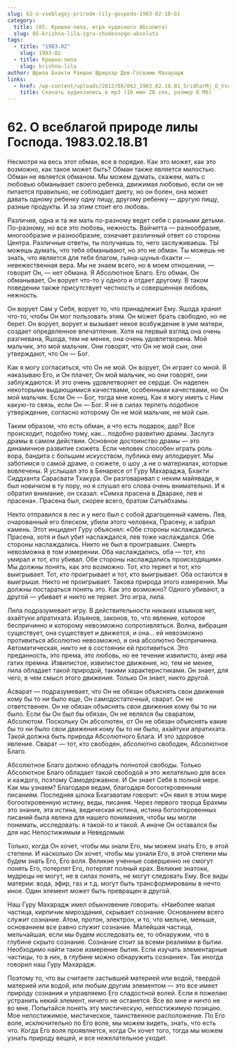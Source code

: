 ```yaml
---
slug: 62-o-vseblagoj-prirode-lily-gospoda-1983-02-18-b1
category:
  title: (05. Кришна-лила, игра чудесного Абсолюта)
  slug: 05-krishna-lila-igra-chudesnogo-absoluta
tags:
  - title: "1983.02"
    slug: 1983-02
  - title: Кришна-лила
    slug: krishna-lila
author: Шрила Бхакти Ракшак Шридхар Дев-Госвами Махарадж
links:
  - href: /wp-content/uploads/2012/08/062_1983.02.18.B1_SridharMj_O_Vseblagoy_prirode_lily_Gospoda.mp3
    title: Скачать аудиозапись в mp3 (16 мин 20 сек, размер 8 Мб)
---
```


# 62. О всеблагой природе лилы Господа. 1983.02.18.B1

Несмотря на весь этот обман, все в порядке. Как это может, как это возможно, как такое может быть? Обман также является милостью. Обман не является обманом. Мы можем думать, скажем, мать с любовью обманывает своего ребенка, движимая любовью, если он не питается правильно, не соблюдает диету, но он болен, она может давать одному ребенку одну пищу, другому ребенку — другую пищу, разные продукты. И за этим стоит его любовь.

Различия, одна и та же мать по-разному ведет себя с разными детьми. По-разному, но все это любовь, нежность. Вайчитта — разнообразие, многообразие и разнообразие, означает различный ответ со стороны Центра. Различные ответы, ты получаешь то, чего заслуживаешь. ТЫ можешь думать, что тебя обманывают, но это не обман. Ты можешь не знать, что является для тебя благом, гьяна-шунья-бхакти — невежественная вера. Мы не знаем всего, но в моем отношении, — говорит Он, — нет обмана. Я Абсолютное Благо. Его обман, Он обманывает, Он ворует что-то у одного и отдает другому. В таком поведении также присутствует честность и совершенная любовь, нежность.

Он ворует Сам у Себя, ворует то, что принадлежит Ему. Яшода хранит что-то, чтобы Он мог пользовать этим. Он может брать свободно, но не берет. Он ворует, ворует и вызывает некое возбуждение в уме матери, создает определенное впечатление. Хотя на первый взгляд она очень разгневана, Яшода, тем не менее, она очень удовлетворена. Мой мальчик, это мой мальчик. Они говорят, что Он не мой сын, они утверждают, что Он — Бог.

Как я могу согласиться, что Он не мой. Он ворует, Он играет со мной. Я наказываю Его, и Он плачет, Он мой мальчик, но они говорят, они заблуждаются. И это очень удовлетворяет ее сердце. Он наделен некоторыми выдающимися качествами, особенными качествами, но Он мой мальчик. Если Он — Бог, тогда мне конец. Как я могу иметь с Ним какую-то связь, если Он — Бог. Я не в силах терпеть подобное утверждение, согласно которому Он не мой мальчик, не мой сын.

Таким образом, что есть обман, а что есть подарок, дар? Все происходит, подобно тому, как… подобно развитию драмы. Заслуга драмы в самом действии. Основное достоинство драмы — это динамичное развитие сюжета. Если человек способен играть роль вора, бандита с большим искусством, публика ему аплодирует. Мы заботимся о самой драме, о сюжете, о шоу ,а не о материалах, которые вовлечены. Я услышал это в Бенаресе от Гуру Махараджа, Бхакти Сиддханта Сарасвати Тхакура. Он разговаривал с неким майявади, я был новичком в ту пору, но я слушал его слова очень внимательно. И я обратил внимание, он сказал: «Симха прасена в Двараке, лев и прасена». Прасена был, скорее всего, братом Сатьябхамы.

Некто отправился в лес и у него был с собой драгоценный камень. Лев, очарованный его блеском, убили этого человека, Прасену, и забрал камень. Этот инцидент Гуру объяснял: «Обе стороны наслаждались. Прасена, хотя и был убит наслаждался, лев тоже наслаждался. Обе стороны наслаждались. Никто не был в проигравших. Смерть невозможна в том измерении. Оба наслаждались, оба — тот, кто умирал и тот, кто убивал. Обе стороны наслаждались происходящим». Мы должны понять, как это возможно. Тот, кто теряет и тот, кто выигрывает. Тот, кто проигрывает и тот, кто выигрывает. Оба остаются в выигрыше. Никто не проигрывает. Такова природа этого измерения. Мы должны постараться понять это. Как это возможно? Одного убивают, а другой — убивает и никто не теряет. Это игра, лила.

Лила подразумевает игру. В действительности никаких изъянов нет, ахайтуки апратихата. Изъянов, законов, то, что явление, которое беспричинно и которому невозможно сопротивляться. Волна, вибрация существует, она существует и движется, и она… ей невозможно противиться абсолютно невозможно, и она абсолютно беспричинна. Автоматическая, никто не в состоянии ей противиться. Это преданность, это према, это любовь, но ее течение извилисто, ахер ива гатих премна. Извилистое, извилистое движение, но, тем не менее, лила обладает такой природой, такими характеристиками. Он знает, для чего, в чем смысл этого движения. Только Он знает, никто другой.

Асварат — подразумевает, что Он не обязан объяснять свои движения кому бы то ни было еще, Он самодостаточный, сварат. Он не ответственен. Он не обязан объяснять свои движения кому бы то ни было. Если бы Он был бы обязан, Он не являлся бы сваратом, Абсолютом. Поскольку Он абсолютен, от Он не обязан объяснять какие бы то ни было свои движения кому бы то ни было, ахайтуки апратихата. Такой должна быть природа Абсолютного Блага. И это здоровое явление. Сварат — тот, кто свободен, абсолютно свободен, Абсолютное Благо.

Абсолютное Благо должно обладать полнотой свободы. Только Абсолютное Благо обладает такой свободой и это желательно для всех и каждого, поэтому Самодержавное. И Он знает Себя в полной мере. Как мы узнаем? Благодаря ведам, благодаря богооткровенным писаниям. Последняя шлока Бхагаватам говорит: «Он явил в этом мире богооткровенную истину, веды, писания. Через первого творца Брахмы это знание, эта истина, ведическая истина, истина богооткровенных писаний была явлена для нашего понимания, чтобы мы могли понимать, исследовать: я такой-то и такой. А иначе Он оставался бы для нас Непостижимым и Неведомым.

Только, когда Он хочет, чтобы мы знали Его, мы можем знать Его, в этой степени. И насколько Он хочет, чтобы мы узнали Его, в этой степени мы будем знать Его, Его воля. Великие ученные совершенно не смогут понять Его, потерпят Его, потерпят полный крах. Великие знатоки, мудрецы не могут, не в силах понять, не могут следовать Ему. Все виды материи: вода, эфир, газ и т.д. могут быть трансформированы в нечто иное. Один элемент может быть превращен в другой.

Наш Гуру Махарадж имел обыкновение говорить: «Наиболее малая частица, кирпичик мироздания, скрывает сознание. Основанием всего служит сознание. Атом, протон, электрон, и то, что мельче, меньше, основанием все равно служит сознание. Малейшая частица, мельчайшая, если мы будем исследовать ее, то обнаружим, что в глубине скрыто сознание. Сознание стоит за всеми реалиями в бытии. Необходимо найти такое измерение бытия. Если изучать элементарные частицы, то в них, в глубине можно обнаружить сознание». Так иногда говорил наш Гуру Махарадж.

Поэтому то, что вы считаете застывшей материей или водой, твердой материей или водой, или любым другим элементом — это все имеет природу сознания и управляемо Его сладостной волей. Если я пожелаю устранить некий элемент, ничего не останется. Все во мне и ничто не во мне. Попытайся понять эту мистическую, непостижимую позицию. Мое непостижимое, мистическое, таинственное расположение. По Его воле, исключительно по Его воле, мы можем видеть, знать, что есть что. Когда Его воля проявляется, когда Он хочет того, тогда мы можем узнать природу вещей, и все нежелательное уходит.

